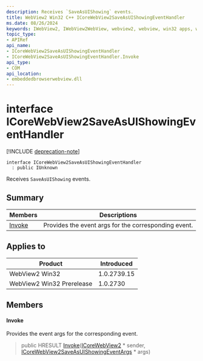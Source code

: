 ```yaml
---
description: Receives `SaveAsUIShowing` events.
title: WebView2 Win32 C++ ICoreWebView2SaveAsUIShowingEventHandler
ms.date: 08/26/2024
keywords: IWebView2, IWebView2WebView, webview2, webview, win32 apps, win32, edge, ICoreWebView2, ICoreWebView2Controller, browser control, edge html, ICoreWebView2SaveAsUIShowingEventHandler
topic_type: 
- APIRef
api_name:
- ICoreWebView2SaveAsUIShowingEventHandler
- ICoreWebView2SaveAsUIShowingEventHandler.Invoke
api_type:
- COM
api_location:
- embeddedbrowserwebview.dll
---
```


# interface ICoreWebView2SaveAsUIShowingEventHandler

[!INCLUDE [deprecation-note](../includes/deprecation-note.md)]

```
interface ICoreWebView2SaveAsUIShowingEventHandler
  : public IUnknown
```

Receives `SaveAsUIShowing` events.

## Summary

 Members                        | Descriptions
--------------------------------|---------------------------------------------
[Invoke](#invoke) | Provides the event args for the corresponding event.

## Applies to

Product                         | Introduced
--------------------------------|---------------------------------------------
WebView2 Win32            |    1.0.2739.15
WebView2 Win32 Prerelease |    1.0.2730

## Members

#### Invoke

Provides the event args for the corresponding event.

> public HRESULT [Invoke](#invoke)([ICoreWebView2](icorewebview2.md#icorewebview2) * sender, [ICoreWebView2SaveAsUIShowingEventArgs](icorewebview2saveasuishowingeventargs.md#icorewebview2saveasuishowingeventargs) * args)

